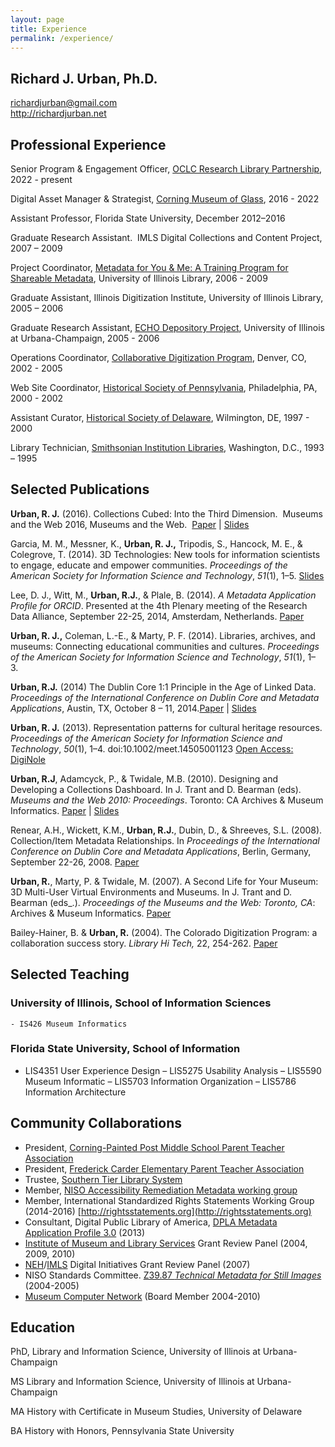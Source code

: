 ```yaml
---
layout: page
title: Experience
permalink: /experience/
---
```

## Richard J. Urban, Ph.D.
richardjurban@gmail.com <br />
http://richardjurban.net


## Professional Experience
Senior Program & Engagement Officer, [OCLC Research Library Partnership](https://www.oclc.org/research/partnership.html), 2022 - present

Digital Asset Manager & Strategist, [Corning Museum of Glass](http://www.cmog.org), 2016 - 2022

Assistant Professor, Florida State University, December 2012–2016

Graduate Research Assistant.  IMLS Digital Collections and Content Project, 2007 – 2009

Project Coordinator, [Metadata for You & Me: A Training Program for Shareable Metadata](http://www.dlib.indiana.edu/projects/mym/), University of Illinois Library, 2006 - 2009

Graduate Assistant, Illinois Digitization Institute, University of Illinois Library, 2005 – 2006

Graduate Research Assistant, [ECHO Depository Project](http://www.ndiipp.illinois.edu/), University of Illinois at Urbana-Champaign, 2005 - 2006

Operations Coordinator, [Collaborative Digitization Program](https://web.archive.org/web/20060813040240/http://www.cdpheritage.org/index.cfm), Denver, CO, 2002 - 2005

Web Site Coordinator, [Historical Society of Pennsylvania](http://hsp.org), Philadelphia, PA, 2000 - 2002

Assistant Curator, [Historical Society of Delaware](http://dehistory.org), Wilmington, DE, 1997 - 2000

Library Technician, [Smithsonian Institution Libraries](http://sil.si.edu), Washington, D.C., 1993 – 1995 


## Selected Publications
**Urban, R. J.** (2016). Collections Cubed: Into the Third Dimension.  Museums and the Web 2016, Museums and the Web.  [Paper](http://mw2016.museumsandtheweb.com/paper/collections-cubed-into-the-third-dimension/) \| [Slides](http://www.slideshare.net/musebrarian/collections-cubed-into-the-third-dimension)

Garcia, M. M., Messner, K., **Urban, R. J.,** Tripodis, S., Hancock, M. E., & Colegrove, T. (2014). 3D Technologies: New tools for information scientists to engage, educate and empower communities. _Proceedings of the American Society for Information Science and Technology_, _51_(1), 1–5. [Slides](http://www.slideshare.net/musebrarian/digital-libraries-in-the-third-dimension)

Lee, D. J., Witt, M., **Urban, R.J.**, & Plale, B. (2014). _A Metadata Application Profile for ORCID_. Presented at the 4th Plenary meeting of the Research Data Alliance, September 22-25, 2014, Amsterdam, Netherlands. [Paper](https://www.rd-alliance.org/metadata-application-profile-orcid.html)

**Urban, R. J.,** Coleman, L.-E., & Marty, P. F. (2014). Libraries, archives, and museums: Connecting educational communities and cultures. _Proceedings of the American Society for Information Science and Technology_, _51_(1), 1–3. 

**Urban, R.J.** (2014) The Dublin Core 1:1 Principle in the Age of Linked Data. _Proceedings of the International Conference on Dublin Core and Metadata Applications_, Austin, TX, October 8 – 11, 2014.[Paper](http://dcpapers.dublincore.org/pubs/article/view/3707) \| [Slides](http://www.slideshare.net/musebrarian/the-dublin-core-11-principle-in-the-age-of-linked-data)

**Urban, R. J.** (2013). Representation patterns for cultural heritage resources. _Proceedings of the American Society for Information Science and Technology_, _50_(1), 1–4. doi:10.1002/meet.14505001123 [Open Access: DigiNole](http://purl.flvc.org/fsu/fd/FSU_migr_slis_faculty_publications-0015)

**Urban, R.J**, Adamcyck, P., & Twidale, M.B. (2010). Designing and Developing a Collections Dashboard. In J. Trant and D. Bearman (eds). _Museums and the Web 2010: Proceedings_. Toronto: CA Archives & Museum Informatics. [Paper](http://www.museumsandtheweb.com/mw2010/papers/urban/urban.html) \| [Slides](http://www.slideshare.net/musebrarian/building-and-evaluating-collections-dashboards)

Renear, A.H., Wickett, K.M., **Urban, R.J.**, Dubin, D., & Shreeves, S.L. (2008). Collection/Item Metadata Relationships. In _Proceedings of the International Conference on Dublin Core and Metadata Applications_, Berlin, Germany, September 22-26, 2008. [Paper](http://dcpapers.dublincore.org/pubs/article/view/921)

**Urban, R.**, Marty, P. & Twidale, M. (2007). A Second Life for Your Museum: 3D Multi-User Virtual Environments and Museums. In J. Trant and D. Bearman (eds_.). _Proceedings of the Museums and the Web: Toronto, CA_: Archives & Museum Informatics. [Paper](http://www.museumsandtheweb.com/mw2007/papers/urban/urban.html)

Bailey-Hainer, B. & **Urban, R.** (2004). The Colorado Digitization Program: a collaboration success story. _Library Hi Tech,_ 22, 254-262. [Paper](http://www.emeraldinsight.com/doi/abs/10.1108/07378830410560044)

## Selected Teaching

### University of Illinois, School of Information Sciences

	- IS426 Museum Informatics

### Florida State University, School of Information

- LIS4351 User Experience Design
– LIS5275 Usability Analysis
– LIS5590 Museum Informatic 
– LIS5703 Information Organization 
– LIS5786 Information Architecture 

## Community Collaborations
- President, [Corning-Painted Post Middle School Parent Teacher Association](https://cppms.givebacks.com/)
- President, [Frederick Carder Elementary Parent Teacher Association](https://carderpta.givebacks.com/) 
- Trustee, [Southern Tier Library System](https://www.stls.org/)
- Member, [NISO Accessibility Remediation Metadata working group](https://niso.org/standards-committees/arm)
- Member, International Standardized Rights Statements Working Group (2014-2016) [http://rightsstatements.org](http://rightsstatements.org)
- Consultant, Digital Public Library of America, [DPLA Metadata Application Profile 3.0](https://dp.la/info/developers/map/) (2013)
- [Institute of Museum and Library Services](http://imls.gov) Grant Review Panel (2004, 2009, 2010)
- [NEH](http://neh.gov)/[IMLS](http://imls.gov) Digital Initiatives Grant Review Panel (2007)
- NISO Standards Committee. [Z39.87 _Technical Metadata for Still Images_ ](http://www.loc.gov/standards/mix/)(2004-2005)
- [Museum Computer Network](http://mcn.edu/) (Board Member 2004-2010)

## Education
PhD, Library and Information Science, University of Illinois at Urbana-Champaign

MS Library and Information Science, University of Illinois at Urbana-Champaign

MA History with Certificate in Museum Studies, University of Delaware

BA History with Honors, Pennsylvania State University
